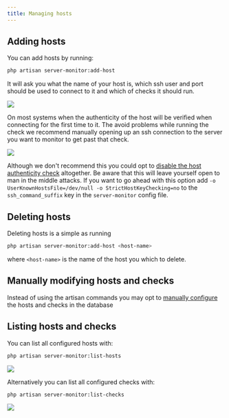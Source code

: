 ```yaml
---
title: Managing hosts
---
```




## Adding hosts

You can add hosts by running:

```bash
php artisan server-monitor:add-host
```

It will ask you what the name of your host is, which ssh user and port should be used to connect to it and which of checks it should run.

<img src="/images/server-monitor/add-host.jpg">

On most systems when the authenticity of the host will be verified when connecting for the first time to it. The avoid problems while running the check we recommend manually opening up an ssh connection to the server you want to monitor to get past that check.

<img src="/images/server-monitor/authenticity.jpg">

Although we don't recommend this you could opt to [disable the host authenticity check](http://linuxcommando.blogspot.be/2008/10/how-to-disable-ssh-host-key-checking.html) altogether. Be aware that this will leave yourself open to man in the middle attacks. If you want to go ahead with this option add `-o UserKnownHostsFile=/dev/null -o StrictHostKeyChecking=no` to the `ssh_command_suffix` key in the `server-monitor` config file.

## Deleting hosts

Deleting hosts is a simple as running

```bash
php artisan server-monitor:add-host <host-name>
```

where `<host-name>` is the name of the host you which to delete.

## Manually modifying hosts and checks

Instead of using the artisan commands you may opt to [manually configure](https://docs.spatie.be/laravel-server-monitor/v1/advanced-usage/manually-configure-hosts-and-checks) the hosts and checks in the database

## Listing hosts and checks

You can list all configured hosts with:

```bash
php artisan server-monitor:list-hosts
``` 

<img src="/images/server-monitor/list-hosts.jpg">

Alternatively you can list all configured checks with: 

```bash
php artisan server-monitor:list-checks
``` 

<img src="/images/server-monitor/list-checks.jpg">
